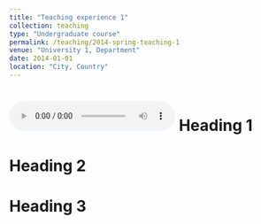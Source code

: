 ```yaml
---
title: "Teaching experience 1"
collection: teaching
type: "Undergraduate course"
permalink: /teaching/2014-spring-teaching-1
venue: "University 1, Department"
date: 2014-01-01
location: "City, Country"
---
```


![f](http://localhost:4000/files/audio/itlts-cam-7/1-Section-1.mp3)
Heading 1
======

Heading 2
======

Heading 3
======